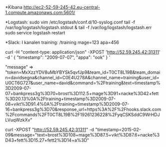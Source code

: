 *Kibana
http://ec2-52-59-245-42.eu-central-1.compute.amazonaws.com:5601/

*Logstash:
sudo vim /etc/logstash/conf.d/10-syslog.conf
tail -f /var/log/logstash/logstash.stdout &
tail -f /var/log/logstash/logstash.err 
sudo service logstash restart

*Slack:
I kanalen training:
/training mage=123 apa=456


curl -H "content-type: application/json" -XPOST 'http://52.59.245.42:31311' -d '
{
	"timestamp": "2009-07-07",
	"appa": "ook"
}
'

"message" => "token=MxXzzYDV8uMbYBYSk5qvfJp9&team_id=T0CT8L19B&team_domain=davidsegna&channel_id=C0E4U278A&channel_name=training&user_id=U0CT6G727&user_name=david&command=%2Ftraining&text=timestamp%3D2009-07-07+bankpress3g%3D70+brost%3D112.5+mage%3D91+nacke%3D42+fett%3D20.13%0A%2Ftraining+timestamp%3D2009-07-08+vikt%3D91.4%0A%2Ftraining+timestamp%3D2009-07-16+bankpress3g%3D70&response_url=https%3A%2F%2Fhooks.slack.com%2Fcommands%2FT0CT8L19B%2F19261236228%2FyqCSKSddC9WrHDJLVuqWzkXv"


curl  -XPOST "http://52.59.245.42:31311" -d "timestamp=2015-02-09&message="text=brost%3D108+mage%3D87.5+vikt%3D87.6+nacke%3D43+fett%3D15.27+fett2%3D14+a%3D"